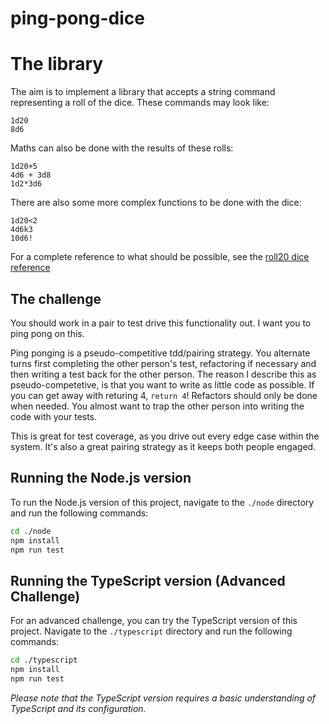# ping-pong-dice

# The library

The aim is to implement a library that accepts a string command representing a roll of the dice. These commands may look like:
```
1d20
8d6
```

Maths can also be done with the results of these rolls:
```
1d20+5
4d6 + 3d8
1d2*3d6
```

There are also some more complex functions to be done with the dice:
```
1d20<2
4d6k3
10d6!
```
For a complete reference to what should be possible, see the [roll20 dice reference](https://wiki.roll20.net/Dice_Reference)

## The challenge

You should work in a pair to test drive this functionality out. I want you to ping pong on this.

Ping ponging is a pseudo-competitive tdd/pairing strategy. You alternate turns first completing the other person's test, refactoring if necessary and then writing a test back for the other person. The reason I describe this as pseudo-competetive, is that you want to write as little code as possible. If you can get away with returing 4, `return 4`! Refactors should only be done when needed. You almost want to trap the other person into writing the code with your tests.

This is great for test coverage, as you drive out every edge case within the system. It's also a great pairing strategy as it keeps both people engaged.

## Running the Node.js version

To run the Node.js version of this project, navigate to the `./node` directory and run the following commands:

```sh
cd ./node
npm install
npm run test
```

## Running the TypeScript version (Advanced Challenge)
For an advanced challenge, you can try the TypeScript version of this project. Navigate to the `./typescript` directory and run the following commands:

```sh
cd ./typescript
npm install
npm run test
```

*Please note that the TypeScript version requires a basic understanding of TypeScript and its configuration.*
